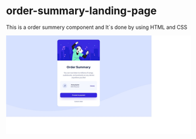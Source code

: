 # order-summary-landing-page

This is a order summery component and It`s done by using HTML and CSS

![link](https://github.com/MitkoDG/order-summary-landing-page/blob/main/screenshot.jpg)
